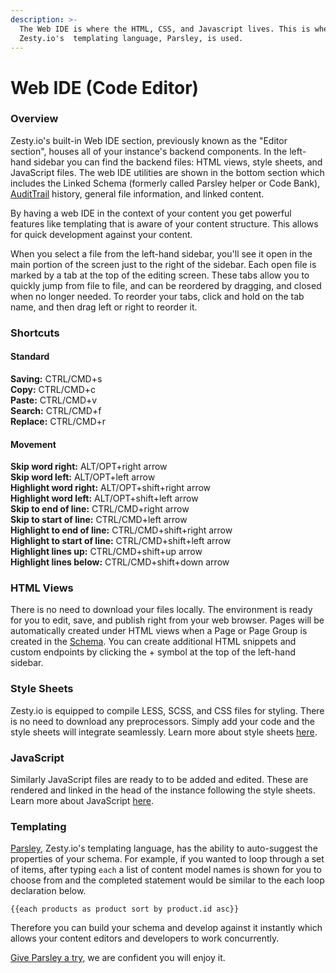 ```yaml
---
description: >-
  The Web IDE is where the HTML, CSS, and Javascript lives. This is where
  Zesty.io's  templating language, Parsley, is used.
---
```


# Web IDE \(Code Editor\)

### Overview

Zesty.io's built-in Web IDE section, previously known as the "Editor section", houses all of your instance's backend components. In the left-hand sidebar you can find the backend files: HTML views, style sheets, and JavaScript files. The web IDE utilities are shown in the bottom section which includes the Linked Schema \(formerly called Parsley helper or Code Bank\), [AuditTrail](https://zesty.org/services/web-engine/interface/audit-trail) history, general file information, and linked content.

By having a web IDE in the context of your content you get powerful features like templating that is aware of your content structure. This allows for quick development against your content.

When you select a file from the left-hand sidebar, you'll see it open in the main portion of the screen just to the right of the sidebar. Each open file is marked by a tab at the top of the editing screen. These tabs allow you to quickly jump from file to file, and can be reordered by dragging, and closed when no longer needed. To reorder your  tabs, click and hold on the tab name, and then drag left or right to reorder it.  

### Shortcuts

#### Standard

**Saving:** CTRL/CMD+s  
**Copy:** CTRL/CMD+c  
**Paste:** CTRL/CMD+v  
**Search:** CTRL/CMD+f  
**Replace:** CTRL/CMD+r

#### Movement

**Skip word right:** ALT/OPT+right arrow   
**Skip word left:** ALT/OPT+left arrow  
**Highlight word right:** ALT/OPT+shift+right arrow  
**Highlight word left:** ALT/OPT+shift+left arrow  
**Skip to end of line:** CTRL/CMD+right arrow   
**Skip to start of line:** CTRL/CMD+left arrow  
**Highlight to end of line:** CTRL/CMD+shift+right arrow  
**Highlight to start of line:** CTRL/CMD+shift+left arrow  
**Highlight lines up:**  CTRL/CMD+shift+up arrow  
**Highlight lines below:**  CTRL/CMD+shift+down arrow

### HTML Views

There is no need to download your files locally. The environment is ready for you to edit, save, and publish right from your web browser. Pages will be automatically created under HTML views when a Page or Page Group is created in the [Schema](https://zesty.org/services/web-engine/interface/schema). You can create additional HTML snippets and custom endpoints by clicking the + symbol at the top of the left-hand sidebar.

### Style Sheets

Zesty.io is equipped to compile LESS, SCSS, and CSS files for styling. There is no need to download any preprocessors. Simply add your code and the style sheets will integrate seamlessly. Learn more about style sheets [here](https://zesty.org/services/web-engine/interface/editor/stylesheets).

### JavaScript

Similarly JavaScript files are ready to to be added and edited. These are rendered and linked in the head of the instance following the style sheets. Learn more about JavaScript [here](https://zesty.org/services/web-engine/interface/editor/javascript).

### Templating

[Parsley](https://zesty.org/services/web-engine/introduction-to-parsley), Zesty.io's templating language, has the ability to auto-suggest the properties of your schema. For example, if you wanted to loop through a set of items, after typing `each` a list of content model names is shown for you to choose from and the completed statement would be similar to the each loop declaration below.

`{{each products as product sort by product.id asc}}`

Therefore you can build your schema and develop against it instantly which allows your content editors and developers to work concurrently. 

[Give Parsley a try,](http://parsley.gozesty.com/) we are confident you will enjoy it.

